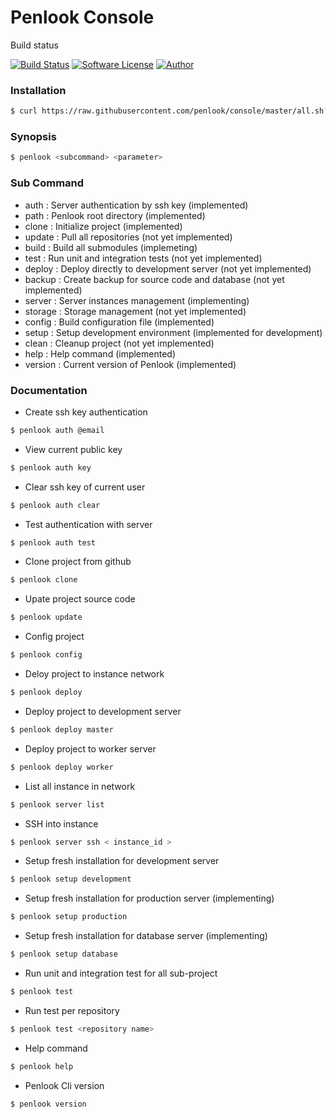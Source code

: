 # Penlook Console

Build status

[![Build Status](https://travis-ci.org/penlook/console.svg?branch=master)](https://travis-ci.org/penlook/console) [![Software License](https://img.shields.io/badge/license-GNU-blue.svg?style=flat)](LICENSE.md) [![Author](http://img.shields.io/badge/author-penlook-red.svg?style=flat)](https://github.com/penlook)

### Installation

```bash
$ curl https://raw.githubusercontent.com/penlook/console/master/all.sh?$(date +%s) | sh
```

### Synopsis

```bash
$ penlook <subcommand> <parameter>
```

### Sub Command

+ auth     : Server authentication by ssh key (implemented)
+ path	   : Penlook root directory (implemented)
+ clone    : Initialize project (implemented)
+ update   : Pull all repositories (not yet implemented)
+ build    : Build all submodules  (implemeting)
+ test     : Run unit and integration tests (not yet implemented)
+ deploy   : Deploy directly to development server (not yet implemented)
+ backup   : Create backup for source code and database (not yet implemented)
+ server   : Server instances management (implementing)
+ storage  : Storage management (not yet implemented)
+ config   : Build configuration file (implemented)
+ setup    : Setup development environment (implemented for development)
+ clean    : Cleanup project (not yet implemented)
+ help     : Help command (implemented)
+ version  : Current version of Penlook (implemented)

### Documentation

+ Create ssh key authentication
```bash
$ penlook auth @email
```

+ View current public key
```bash
$ penlook auth key
```

+ Clear ssh key of current user
```bash
$ penlook auth clear
```

+ Test authentication with server
```bash
$ penlook auth test
```

+ Clone project from github
```bash
$ penlook clone
```

+ Upate project source code
```bash
$ penlook update
```

+ Config project
```bash
$ penlook config
```

+ Deloy project to instance network
```bash
$ penlook deploy
```

+ Deploy project to development server
```bash
$ penlook deploy master
```

+ Deploy project to worker server
```bash
$ penlook deploy worker
```

+ List all instance in network
```bash
$ penlook server list
```

+ SSH into instance
```bash
$ penlook server ssh < instance_id >
```

+ Setup fresh installation for development server
```bash
$ penlook setup development
```

+ Setup fresh installation for production server (implementing)
```bash
$ penlook setup production
```

+ Setup fresh installation for database server (implementing)
```bash
$ penlook setup database
```

+ Run unit and integration test for all sub-project
```bash
$ penlook test
```

+ Run test per repository
```bash
$ penlook test <repository name>
```

+ Help command
```bash
$ penlook help
```

+ Penlook Cli version
```bash
$ penlook version
```

